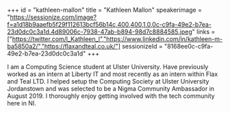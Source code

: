 +++
id = "kathleen-mallon"
title = "Kathleen Mallon"
speakerimage = "https://sessionize.com/image?f=a1d18b9aaefb5f29f112613bcf56b14c,400,400,1,0,0c-c9fa-49e2-b7ea-23d0dc0c3a1d.4d89006c-7938-47ab-b894-98d7c8884585.jpeg"
links = ["https://twitter.com/l_Kathleen_l","https://www.linkedin.com/in/kathleen-m-ba5850a2/","https://flaxandteal.co.uk/"]
sessionizeId = "8168ee0c-c9fa-49e2-b7ea-23d0dc0c3a1d"
+++

I am a Computing Science student at Ulster University. 
Have previously worked as an intern at Liberty IT and most recently as an intern within Flax and Teal LTD. 
I helped setup the Computing Society at Ulster University Jordanstown and was selected to be a Nigma Community Ambassador in August 2019. I thoroughly enjoy getting involved with the tech community here in NI. 
